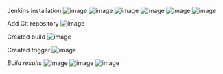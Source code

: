  Jenkins installation
![image](https://user-images.githubusercontent.com/82173878/177000468-35d08249-d1c7-4eba-995b-4cd003543924.png)
![image](https://user-images.githubusercontent.com/82173878/177000975-7785fc28-1e22-4a02-833b-fe4561ac1c93.png)
![image](https://user-images.githubusercontent.com/82173878/177000982-1df35e70-9961-4c37-b234-ec1af7be124e.png)
![image](https://user-images.githubusercontent.com/82173878/177001002-434e001f-2b62-4b80-b863-788ea3a0a8c8.png)
![image](https://user-images.githubusercontent.com/82173878/177001148-11c61f90-bd47-479a-a1cf-65c196c67481.png)
![image](https://user-images.githubusercontent.com/82173878/177002381-fc55cc6f-ad53-46f9-8ae2-af1d5991105f.png)

Add Git repository 
![image](https://user-images.githubusercontent.com/82173878/177014807-8750bf0c-c930-449d-a4dc-2469d624d6da.png)

Created build
![image](https://user-images.githubusercontent.com/82173878/177016405-00a08588-f538-4b9e-b84d-d38ee17ef7d5.png)

Created trigger
![image](https://user-images.githubusercontent.com/82173878/177014777-f0e75f09-9c83-4eed-922e-5fa5c5b73772.png)

*Build results*
 ![image](https://user-images.githubusercontent.com/82173878/177016318-91366fe0-d095-4326-ab6f-25d227727e6b.png)
![image](https://user-images.githubusercontent.com/82173878/177016082-daaea66d-4221-4b31-b694-4ec042357968.png)
![image](https://user-images.githubusercontent.com/82173878/177016276-d1a15467-5339-4773-b9c2-7a68c7d7b513.png)
